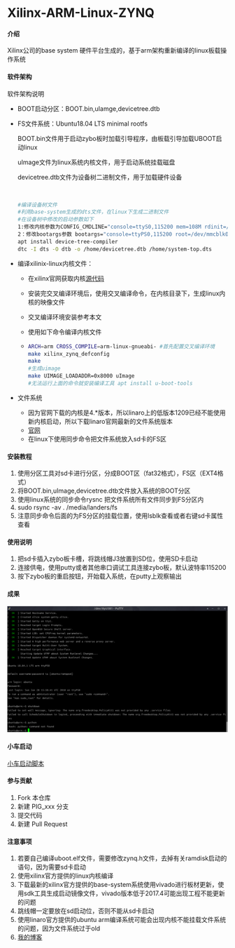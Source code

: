 # Xilinx-ARM-Linux-ZYNQ

#### 介绍
Xilinx公司的base system 硬件平台生成的，基于arm架构重新编译的linux板载操作系统

#### 软件架构
软件架构说明

- BOOT启动分区：BOOT.bin,uIamge,devicetree.dtb


- FS文件系统：Ubuntu18.04 LTS minimal rootfs

  BOOT.bin文件用于启动zybo板时加载引导程序，由板载引导加载UBOOT启动linux

  uImage文件为linux系统内核文件，用于启动系统挂载磁盘

  devicetree.dtb文件为设备树二进制文件，用于加载硬件设备

  ​	

  ```bash
  #编译设备树文件
  #利用base-system生成的dts文件，在linux下生成二进制文件
  #在设备树中修改的启动参数如下
  1:修改内核参数为CONFIG_CMDLINE="console=ttyS0,115200 mem=108M rdinit=/linuxrc root=/dev/mtdblock2"
  2：修改bootargs参数 bootargs="console=ttyPS0,115200 root=/dev/mmcblk0p2 rw earlyprintk rootfstyle=ext4 rootwait devtmpfs.mount=1";
  apt install device-tree-compiler
  dtc -I dts -O dtb -o /home/devicetree.dtb /home/system-top.dts
  ```

  

- 编译xilinix-linux内核文件：

  - 在xilinx官网获取内核[源代码](https://github.com/xilinx/linux-xlnx)

  - 安装完交叉编译环境后，使用交叉编译命令，在内核目录下，生成linux内核的映像文件

  - 交叉编译环境安装参考本文

  - 使用如下命令编译内核文件

  - ```bash
    ARCH=arm CROSS_COMPILE=arm-linux-gnueabi- #首先配置交叉编译环境
    make xilinx_zynq_defconfig
    make
    #生成uimage
    make UIMAGE_LOADADDR=0x8000 uImage
    #无法运行上面的命令就安装编译工具 apt install u-boot-tools
    
    ```

- 文件系统

  - 因为官网下载的内核是4.*版本，所以linaro上的低版本1209已经不能使用新内核启动，所以下载linaro官网最新的文件系统版本
  - [官网](https://www.linaro.org/downloads/)
  - 在linux下使用同步命令把文件系统放入sd卡的FS区




#### 安装教程

1. 使用分区工具对sd卡进行分区，分成BOOT区（fat32格式），FS区（EXT4格式）
2. 将BOOT.bin,uImage,devicetree.dtb文件放入系统的BOOT分区
3. 使用linux系统的同步命令rysnc 把文件系统所有文件同步到FS分区内
4. sudo rsync -av . /media/landers/fs
5. 注意同步命令后面的为FS分区的挂载位置，使用lsblk查看或者右键sd卡属性查看

#### 使用说明

1. 把sd卡插入zybo板卡槽，将跳线帽J3放置到SD位，使用SD卡启动
2. 连接供电，使用putty或者其他串口调试工具连接zybo板，默认波特率115200
3. 按下zybo板的重启按钮，开始载入系统，在putty上观察输出

#### 成果

![1.png](./zybo.png)

#### 小车启动

[小车启动脚本](./zybo-car/)

#### 参与贡献

1. Fork 本仓库
2. 新建 PIG_xxx 分支
3. 提交代码
4. 新建 Pull Request


#### 注意事项

1. 若要自己编译uboot.elf文件，需要修改zynq.h文件，去掉有关ramdisk启动的语句，因为需要sd卡启动
2. 使用xilinx官方提供的linux内核编译
3. 下载最新的xilinx官方提供的base-system系统使用vivado进行板材更新，使用sdk工具生成启动镜像文件，vivado版本低于2017.4可能出现工程不能更新的问题
4. 跳线帽一定要放在sd启动位，否则不能从sd卡启动
5. 使用linaro官方提供的ubuntu arm编译系统可能会出现内核不能挂载文件系统的问题，因为文件系统过于old
6. [我的博客](https://landers1037.top)

